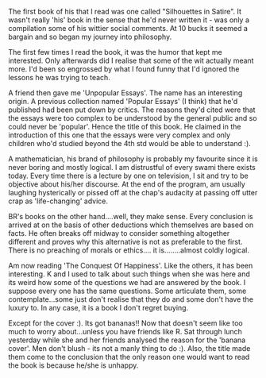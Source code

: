 The first book of his that I read was one called "Silhouettes in Satire". It wasn't really 'his' book in the sense that he'd never written it - was only a compilation some of his wittier social comments. At 10 bucks it seemed a bargain and so began my journey into philosophy. 

The first few times I read the book, it was the humor that kept me interested. Only afterwards did I realise that some of the wit actually meant more. I'd been so engrossed by what I found funny that I'd ignored the lessons he was trying to teach. 


A friend then gave me 'Unpopular Essays'. The name has an interesting origin. A previous collection named 'Popular Essays' (I think) that he'd published had been put down by critics. The reasons they'd cited were that the essays were too complex to be understood by the general public and so could never be 'popular'. Hence the title of this book. He claimed in the introduction of this one that the essays were very complex and only children who'd studied beyond the 4th std would be able to understand :). 


A mathematician, his brand of philosophy is probably my favourite since it is never boring and mostly logical. I am distrustful of every swami there exists today. Every time there is a lecture by one on television, I sit and try to be objective about his/her discourse. At the end of the program, am usually laughing hysterically or pissed off at the chap's audacity at passing off utter crap as 'life-changing' advice.


BR's books on the other hand....well, they make sense. Every conclusion is arrived at on the basis of other deductions which themselves are based on facts. He often breaks off midway to consider something altogether different and proves why this alternative is not as preferable to the first. There is no preaching of morals or ethics.... it is........almost coldly logical. 


Am now reading 'The Conquest Of Happiness'. Like the others, it has been interesting. K and I used to talk about such things when she was here and its weird how some of the questions we had are answered by the book. I suppose every one has the same questions. Some articulate them, some contemplate...some just don't realise that they do and some don't have the luxury to. In any case, it is a book I don't regret buying.

Except for the cover :). Its got bananas!! Now that doesn't seem like too much to worry about...unless you have friends like R. Sat through lunch yesterday while she and her friends analysed the reason for the 'banana cover'. Men don't blush - its not a manly thing to do :). Also, the title made them come to the conclusion that the only reason one would want to read the book is because he/she is unhappy.